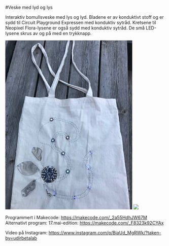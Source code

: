 #Veske med lyd og lys

Interaktiv bomullsveske med lys og lyd. Bladene er av konduktivt stoff og er sydd til Circuit Playground Expressen med konduktiv sytråd. Kretsene til Neopixel Flora-lysene er også sydd med konduktiv sytråd. De små LED-lysene skrus av og på med en trykknapp.

<img src="https://github.com/udirbetalab/E-tekstiler/blob/master/Circuit_Playground/tote%20bag.jpg" width="400"> <img src="https://github.com/udirbetalab/E-tekstiler/blob/master/Circuit_Playground/totebag2.jpg" width="300"><br>

Programmert i Makecode: https://makecode.com/_2a55HdhJW67M
Alternativt program: 17.mai-edition: https://makecode.com/_F8323k92CYAx

Video på Instagram: https://www.instagram.com/p/BiaUd_MgRWk/?taken-by=udirbetalab
